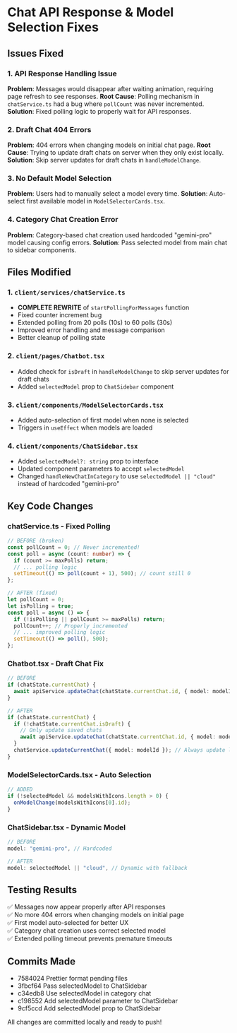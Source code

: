 # Chat API Response & Model Selection Fixes

## Issues Fixed

### 1. API Response Handling Issue

**Problem**: Messages would disappear after waiting animation, requiring page refresh to see responses.
**Root Cause**: Polling mechanism in `chatService.ts` had a bug where `pollCount` was never incremented.
**Solution**: Fixed polling logic to properly wait for API responses.

### 2. Draft Chat 404 Errors

**Problem**: 404 errors when changing models on initial chat page.
**Root Cause**: Trying to update draft chats on server when they only exist locally.
**Solution**: Skip server updates for draft chats in `handleModelChange`.

### 3. No Default Model Selection

**Problem**: Users had to manually select a model every time.
**Solution**: Auto-select first available model in `ModelSelectorCards.tsx`.

### 4. Category Chat Creation Error

**Problem**: Category-based chat creation used hardcoded "gemini-pro" model causing config errors.
**Solution**: Pass selected model from main chat to sidebar components.

## Files Modified

### 1. `client/services/chatService.ts`

- **COMPLETE REWRITE** of `startPollingForMessages` function
- Fixed counter increment bug
- Extended polling from 20 polls (10s) to 60 polls (30s)
- Improved error handling and message comparison
- Better cleanup of polling state

### 2. `client/pages/Chatbot.tsx`

- Added check for `isDraft` in `handleModelChange` to skip server updates for draft chats
- Added `selectedModel` prop to `ChatSidebar` component

### 3. `client/components/ModelSelectorCards.tsx`

- Added auto-selection of first model when none is selected
- Triggers in `useEffect` when models are loaded

### 4. `client/components/ChatSidebar.tsx`

- Added `selectedModel?: string` prop to interface
- Updated component parameters to accept `selectedModel`
- Changed `handleNewChatInCategory` to use `selectedModel || "cloud"` instead of hardcoded "gemini-pro"

## Key Code Changes

### chatService.ts - Fixed Polling

```typescript
// BEFORE (broken)
const pollCount = 0; // Never incremented!
const poll = async (count: number) => {
  if (count >= maxPolls) return;
  // ... polling logic
  setTimeout(() => poll(count + 1), 500); // count still 0
};

// AFTER (fixed)
let pollCount = 0;
let isPolling = true;
const poll = async () => {
  if (!isPolling || pollCount >= maxPolls) return;
  pollCount++; // Properly incremented
  // ... improved polling logic
  setTimeout(() => poll(), 500);
};
```

### Chatbot.tsx - Draft Chat Fix

```typescript
// BEFORE
if (chatState.currentChat) {
  await apiService.updateChat(chatState.currentChat.id, { model: modelId });
}

// AFTER
if (chatState.currentChat) {
  if (!chatState.currentChat.isDraft) {
    // Only update saved chats
    await apiService.updateChat(chatState.currentChat.id, { model: modelId });
  }
  chatService.updateCurrentChat({ model: modelId }); // Always update local
}
```

### ModelSelectorCards.tsx - Auto Selection

```typescript
// ADDED
if (!selectedModel && modelsWithIcons.length > 0) {
  onModelChange(modelsWithIcons[0].id);
}
```

### ChatSidebar.tsx - Dynamic Model

```typescript
// BEFORE
model: "gemini-pro", // Hardcoded

// AFTER
model: selectedModel || "cloud", // Dynamic with fallback
```

## Testing Results

✅ Messages now appear properly after API responses  
✅ No more 404 errors when changing models on initial page  
✅ First model auto-selected for better UX  
✅ Category chat creation uses correct selected model  
✅ Extended polling timeout prevents premature timeouts

## Commits Made

- 7584024 Prettier format pending files
- 3fbcf64 Pass selectedModel to ChatSidebar
- c34edb8 Use selectedModel in category chat
- c198552 Add selectedModel parameter to ChatSidebar
- 9cf5ccd Add selectedModel prop to ChatSidebar

All changes are committed locally and ready to push!
